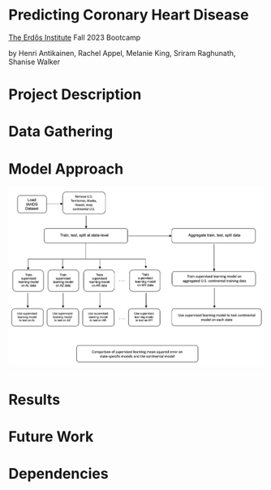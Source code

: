 # Predicting Coronary Heart Disease
[The Erdős Institute](https://www.erdosinstitute.org/) Fall 2023 Bootcamp

by Henri Antikainen, Rachel Appel, Melanie King, Sriram Raghunath, Shanise Walker

# Project Description

# Data Gathering

# Model Approach 
![model](images/modelapproach.png)

# Results 

# Future Work 

# Dependencies


